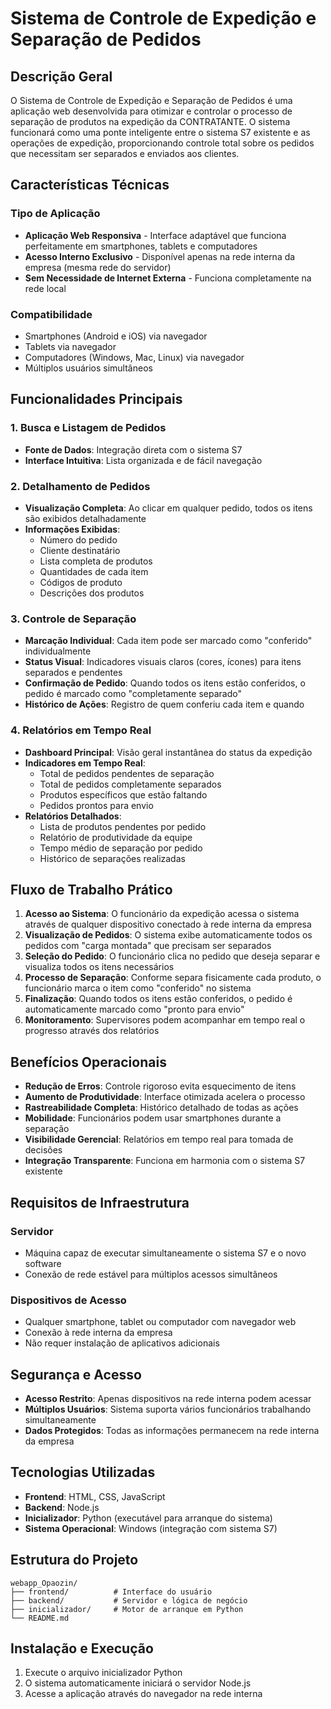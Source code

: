 # Sistema de Controle de Expedição e Separação de Pedidos

## Descrição Geral

O Sistema de Controle de Expedição e Separação de Pedidos é uma aplicação web desenvolvida para otimizar e controlar o processo de separação de produtos na expedição da CONTRATANTE. O sistema funcionará como uma ponte inteligente entre o sistema S7 existente e as operações de expedição, proporcionando controle total sobre os pedidos que necessitam ser separados e enviados aos clientes.

## Características Técnicas

### Tipo de Aplicação
- **Aplicação Web Responsiva** - Interface adaptável que funciona perfeitamente em smartphones, tablets e computadores
- **Acesso Interno Exclusivo** - Disponível apenas na rede interna da empresa (mesma rede do servidor)
- **Sem Necessidade de Internet Externa** - Funciona completamente na rede local

### Compatibilidade
- Smartphones (Android e iOS) via navegador
- Tablets via navegador
- Computadores (Windows, Mac, Linux) via navegador
- Múltiplos usuários simultâneos

## Funcionalidades Principais

### 1. Busca e Listagem de Pedidos
- **Fonte de Dados**: Integração direta com o sistema S7
- **Interface Intuitiva**: Lista organizada e de fácil navegação

### 2. Detalhamento de Pedidos
- **Visualização Completa**: Ao clicar em qualquer pedido, todos os itens são exibidos detalhadamente
- **Informações Exibidas**:
  - Número do pedido
  - Cliente destinatário
  - Lista completa de produtos
  - Quantidades de cada item
  - Códigos de produto
  - Descrições dos produtos

### 3. Controle de Separação
- **Marcação Individual**: Cada item pode ser marcado como "conferido" individualmente
- **Status Visual**: Indicadores visuais claros (cores, ícones) para itens separados e pendentes
- **Confirmação de Pedido**: Quando todos os itens estão conferidos, o pedido é marcado como "completamente separado"
- **Histórico de Ações**: Registro de quem conferiu cada item e quando

### 4. Relatórios em Tempo Real
- **Dashboard Principal**: Visão geral instantânea do status da expedição
- **Indicadores em Tempo Real**:
  - Total de pedidos pendentes de separação
  - Total de pedidos completamente separados
  - Produtos específicos que estão faltando
  - Pedidos prontos para envio
- **Relatórios Detalhados**:
  - Lista de produtos pendentes por pedido
  - Relatório de produtividade da equipe
  - Tempo médio de separação por pedido
  - Histórico de separações realizadas

## Fluxo de Trabalho Prático

1. **Acesso ao Sistema**: O funcionário da expedição acessa o sistema através de qualquer dispositivo conectado à rede interna da empresa
2. **Visualização de Pedidos**: O sistema exibe automaticamente todos os pedidos com "carga montada" que precisam ser separados
3. **Seleção do Pedido**: O funcionário clica no pedido que deseja separar e visualiza todos os itens necessários
4. **Processo de Separação**: Conforme separa fisicamente cada produto, o funcionário marca o item como "conferido" no sistema
5. **Finalização**: Quando todos os itens estão conferidos, o pedido é automaticamente marcado como "pronto para envio"
6. **Monitoramento**: Supervisores podem acompanhar em tempo real o progresso através dos relatórios

## Benefícios Operacionais

- **Redução de Erros**: Controle rigoroso evita esquecimento de itens
- **Aumento de Produtividade**: Interface otimizada acelera o processo
- **Rastreabilidade Completa**: Histórico detalhado de todas as ações
- **Mobilidade**: Funcionários podem usar smartphones durante a separação
- **Visibilidade Gerencial**: Relatórios em tempo real para tomada de decisões
- **Integração Transparente**: Funciona em harmonia com o sistema S7 existente

## Requisitos de Infraestrutura

### Servidor
- Máquina capaz de executar simultaneamente o sistema S7 e o novo software
- Conexão de rede estável para múltiplos acessos simultâneos

### Dispositivos de Acesso
- Qualquer smartphone, tablet ou computador com navegador web
- Conexão à rede interna da empresa
- Não requer instalação de aplicativos adicionais

## Segurança e Acesso

- **Acesso Restrito**: Apenas dispositivos na rede interna podem acessar
- **Múltiplos Usuários**: Sistema suporta vários funcionários trabalhando simultaneamente
- **Dados Protegidos**: Todas as informações permanecem na rede interna da empresa

## Tecnologias Utilizadas

- **Frontend**: HTML, CSS, JavaScript
- **Backend**: Node.js
- **Inicializador**: Python (executável para arranque do sistema)
- **Sistema Operacional**: Windows (integração com sistema S7)

## Estrutura do Projeto

```
webapp_Opaozin/
├── frontend/          # Interface do usuário
├── backend/           # Servidor e lógica de negócio
├── inicializador/     # Motor de arranque em Python
└── README.md
```

## Instalação e Execução

1. Execute o arquivo inicializador Python
2. O sistema automaticamente iniciará o servidor Node.js
3. Acesse a aplicação através do navegador na rede interna
